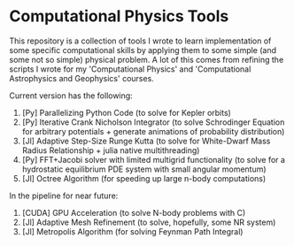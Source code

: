 # Computational Physics Tools

This repository is a collection of tools I wrote to learn implementation of some specific computational skills by applying them to some simple (and some not so simple) physical problem. A lot of this comes from refining the scripts I wrote for my 'Computational Physics' and 'Computational Astrophysics and Geophysics' courses. 

Current version has the following: 

1. [Py] Parallelizing Python Code (to solve for Kepler orbits)
2. [Py] Iterative Crank Nicholson Integrator (to solve Schrodinger Equation for arbitrary potentials + generate animations of probability distribution)
3. [Jl] Adaptive Step-Size Runge Kutta (to solve for White-Dwarf Mass Radius Relationship + julia native multithreading)
4. [Py] FFT+Jacobi solver with limited multigrid functionality (to solve for a hydrostatic equilibrium PDE system with small angular momentum)
5. [Jl] Octree Algorithm (for speeding up large n-body computations)

In the pipeline for near future:

1. [CUDA] GPU Acceleration (to solve N-body problems with C)
2. [Jl] Adaptive Mesh Refinement (to solve, hopefully, some NR system) 
3. [Jl] Metropolis Algorithm (for solving Feynman Path Integral)
